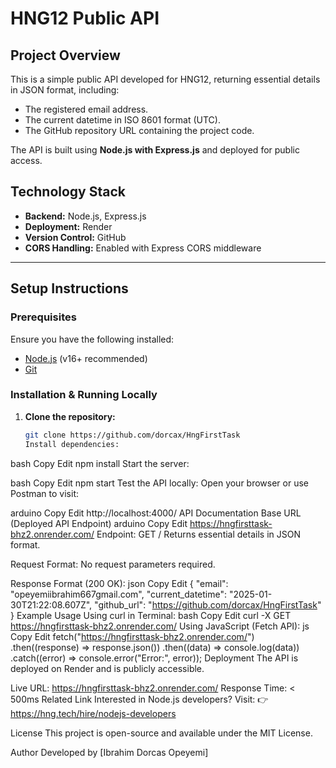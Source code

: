 # HNG12 Public API

## Project Overview

This is a simple public API developed for HNG12, returning essential details in JSON format, including:

- The registered email address.
- The current datetime in ISO 8601 format (UTC).
- The GitHub repository URL containing the project code.

The API is built using **Node.js with Express.js** and deployed for public access.

## Technology Stack

- **Backend:** Node.js, Express.js
- **Deployment:** Render
- **Version Control:** GitHub
- **CORS Handling:** Enabled with Express CORS middleware

---

## Setup Instructions

### Prerequisites

Ensure you have the following installed:

- [Node.js](https://nodejs.org/) (v16+ recommended)
- [Git](https://git-scm.com/)

### Installation & Running Locally

1. **Clone the repository:**

   ```bash
   git clone https://github.com/dorcax/HngFirstTask
   Install dependencies:
   ```

bash
Copy
Edit
npm install
Start the server:

bash
Copy
Edit
npm start
Test the API locally: Open your browser or use Postman to visit:

arduino
Copy
Edit
http://localhost:4000/
API Documentation
Base URL (Deployed API Endpoint)
arduino
Copy
Edit
https://hngfirsttask-bhz2.onrender.com/
Endpoint:
GET /
Returns essential details in JSON format.

Request Format:
No request parameters required.

Response Format (200 OK):
json
Copy
Edit
{
"email": "opeyemiibrahim667gmail.com",
"current_datetime": "2025-01-30T21:22:08.607Z",
"github_url": "https://github.com/dorcax/HngFirstTask"
}
Example Usage
Using curl in Terminal:
bash
Copy
Edit
curl -X GET https://hngfirsttask-bhz2.onrender.com/
Using JavaScript (Fetch API):
js
Copy
Edit
fetch("https://hngfirsttask-bhz2.onrender.com/")
.then((response) => response.json())
.then((data) => console.log(data))
.catch((error) => console.error("Error:", error));
Deployment
The API is deployed on Render and is publicly accessible.

Live URL: https://hngfirsttask-bhz2.onrender.com/
Response Time: < 500ms
Related Link
Interested in Node.js developers? Visit: 👉 https://hng.tech/hire/nodejs-developers

License
This project is open-source and available under the MIT License.

Author
Developed by [Ibrahim Dorcas Opeyemi]
